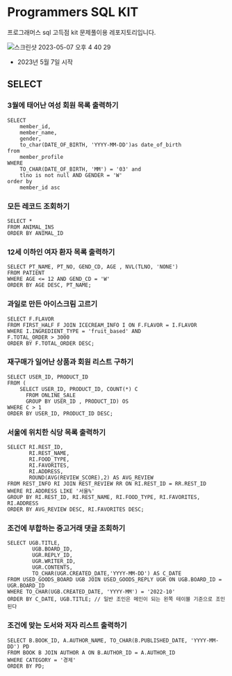 # Programmers SQL KIT

프로그래머스 sql 고득점 kit 문제풀이용 레포지토리입니다. 



![스크린샷 2023-05-07 오후 4 40 29](https://user-images.githubusercontent.com/121741140/236664521-013667c4-f489-416f-86a2-0c0e1ef1d7ed.png)
- 2023년 5월 7일 시작

## SELECT

### 3월에 태어난 여성 회원 목록 출력하기

```
SELECT
    member_id,
    member_name,
    gender,
    to_char(DATE_OF_BIRTH, 'YYYY-MM-DD')as date_of_birth
from
    member_profile
WHERE
    TO_CHAR(DATE_OF_BIRTH, 'MM') = '03' and
    tlno is not null AND GENDER = 'W'
order by
    member_id asc
 ```

### 모든 레코드 조회하기

```
SELECT *
FROM ANIMAL_INS
ORDER BY ANIMAL_ID
```
### 12세 이하인 여자 환자 목록 출력하기

```
SELECT PT_NAME, PT_NO, GEND_CD, AGE , NVL(TLNO, 'NONE')
FROM PATIENT
WHERE AGE <= 12 AND GEND_CD = 'W'
ORDER BY AGE DESC, PT_NAME;
```

### 과일로 만든 아이스크림 고르기

```
SELECT F.FLAVOR 
FROM FIRST_HALF F JOIN ICECREAM_INFO I ON F.FLAVOR = I.FLAVOR
WHERE I.INGREDIENT_TYPE = 'fruit_based' AND
F.TOTAL_ORDER > 3000
ORDER BY F.TOTAL_ORDER DESC;
```

### 재구매가 일어난 상품과 회원 리스트 구하기
```
SELECT USER_ID, PRODUCT_ID
FROM (
    SELECT USER_ID, PRODUCT_ID, COUNT(*) C
      FROM ONLINE_SALE
      GROUP BY USER_ID , PRODUCT_ID) OS
WHERE C > 1
ORDER BY USER_ID, PRODUCT_ID DESC;
```

### 서울에 위치한 식당 목록 출력하기

```
SELECT RI.REST_ID,
       RI.REST_NAME,
       RI.FOOD_TYPE,
       RI.FAVORITES,
       RI.ADDRESS,
       ROUND(AVG(REVIEW_SCORE),2) AS AVG_REVIEW
FROM REST_INFO RI JOIN REST_REVIEW RR ON RI.REST_ID = RR.REST_ID
WHERE RI.ADDRESS LIKE '서울%'
GROUP BY RI.REST_ID, RI.REST_NAME, RI.FOOD_TYPE, RI.FAVORITES, RI.ADDRESS
ORDER BY AVG_REVIEW DESC, RI.FAVORITES DESC; 
```

### 조건에 부합하는 중고거래 댓글 조회하기

```
SELECT UGB.TITLE,
        UGB.BOARD_ID,
        UGR.REPLY_ID,
        UGR.WRITER_ID,
        UGR.CONTENTS,
        TO_CHAR(UGR.CREATED_DATE,'YYYY-MM-DD') AS C_DATE
FROM USED_GOODS_BOARD UGB JOIN USED_GOODS_REPLY UGR ON UGB.BOARD_ID = UGR.BOARD_ID
WHERE TO_CHAR(UGB.CREATED_DATE, 'YYYY-MM') = '2022-10'
ORDER BY C_DATE, UGB.TITLE; // 일반 조인은 메인이 되는 왼쪽 테이블 기준으로 조인된다
```
### 조건에 맞는 도서와 저자 리스트 출력하기

```
SELECT B.BOOK_ID, A.AUTHOR_NAME, TO_CHAR(B.PUBLISHED_DATE, 'YYYY-MM-DD') PD
FROM BOOK B JOIN AUTHOR A ON B.AUTHOR_ID = A.AUTHOR_ID
WHERE CATEGORY = '경제'
ORDER BY PD;
```
